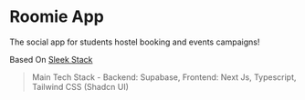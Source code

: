 # Roomie App

The social app for students hostel booking and events campaigns!

Based On [Sleek Stack](/SleekStack.md)

> Main Tech Stack - Backend: Supabase, Frontend: Next Js, Typescript, Tailwind CSS (Shadcn UI)
